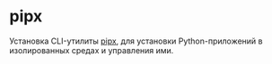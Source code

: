 # pipx

Установка CLI-утилиты [pipx](https://github.com/pipxproject/pipx),
для установки Python-приложений в изолированных средах и управления ими.
